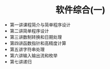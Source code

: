 <h1 align="center"> 软件综合(一)</h1>    

- 第一讲课程简介与简单程序设计
- 第二讲简单程序设计
- 第三讲数制转换和日期处理
- 第四讲函数指针和高精度计算
- 第五讲字符串处理
- 第六讲输入输出流和枚举
- 第七讲递归

